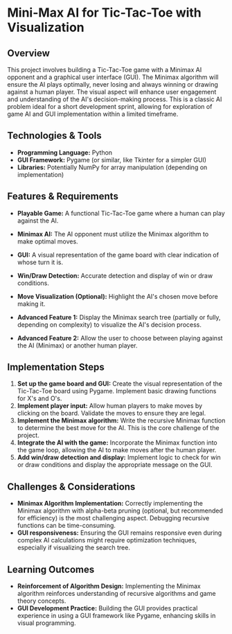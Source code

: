 # Mini-Max AI for Tic-Tac-Toe with Visualization

## Overview

This project involves building a Tic-Tac-Toe game with a Minimax AI opponent and a graphical user interface (GUI).  The Minimax algorithm will ensure the AI plays optimally, never losing and always winning or drawing against a human player. The visual aspect will enhance user engagement and understanding of the AI's decision-making process.  This is a classic AI problem ideal for a short development sprint, allowing for exploration of game AI and GUI implementation within a limited timeframe.

## Technologies & Tools

* **Programming Language:** Python
* **GUI Framework:** Pygame (or similar, like Tkinter for a simpler GUI)
* **Libraries:**  Potentially NumPy for array manipulation (depending on implementation)

## Features & Requirements

- **Playable Game:**  A functional Tic-Tac-Toe game where a human can play against the AI.
- **Minimax AI:** The AI opponent must utilize the Minimax algorithm to make optimal moves.
- **GUI:** A visual representation of the game board with clear indication of whose turn it is.
- **Win/Draw Detection:** Accurate detection and display of win or draw conditions.
- **Move Visualization (Optional):**  Highlight the AI's chosen move before making it.

- **Advanced Feature 1:**  Display the Minimax search tree (partially or fully, depending on complexity) to visualize the AI's decision process.
- **Advanced Feature 2:** Allow the user to choose between playing against the AI (Minimax) or another human player.


## Implementation Steps

1. **Set up the game board and GUI:** Create the visual representation of the Tic-Tac-Toe board using Pygame.  Implement basic drawing functions for X's and O's.
2. **Implement player input:** Allow human players to make moves by clicking on the board.  Validate the moves to ensure they are legal.
3. **Implement the Minimax algorithm:** Write the recursive Minimax function to determine the best move for the AI.  This is the core challenge of the project.
4. **Integrate the AI with the game:**  Incorporate the Minimax function into the game loop, allowing the AI to make moves after the human player.
5. **Add win/draw detection and display:**  Implement logic to check for win or draw conditions and display the appropriate message on the GUI.


## Challenges & Considerations

- **Minimax Algorithm Implementation:** Correctly implementing the Minimax algorithm with alpha-beta pruning (optional, but recommended for efficiency) is the most challenging aspect. Debugging recursive functions can be time-consuming.
- **GUI responsiveness:**  Ensuring the GUI remains responsive even during complex AI calculations might require optimization techniques, especially if visualizing the search tree.


## Learning Outcomes

- **Reinforcement of Algorithm Design:**  Implementing the Minimax algorithm reinforces understanding of recursive algorithms and game theory concepts.
- **GUI Development Practice:**  Building the GUI provides practical experience in using a GUI framework like Pygame, enhancing skills in visual programming.

